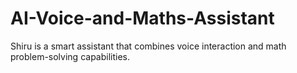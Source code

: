 # AI-Voice-and-Maths-Assistant
Shiru is a smart assistant that combines voice interaction and math problem-solving capabilities.
